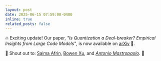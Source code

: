 ```yaml
---
layout: post
date: 2025-06-15 07:59:00-0400
inline: true
related_posts: false
---
```



<p>🔥 Exciting update! Our paper, <em>"Is Quantization a Deal-breaker? Empirical Insights from Large Code Models"</em>, is now available on <a href="https://arxiv.org/abs/2507.09665" target="_blank">arXiv</a> 🎉. </p>
<p>👏 Shout out to: <a href="https://aura-se-lab.github.io/people/" target="_blank">Saima Afrin</a>, <a href="https://bowenxu.me" target="_blank">Bowen Xu</a>, and <a href="https://www.antoniomastropaolo.com" target="_blank"><em>Antonio Mastropaolo</em></a>. 🚀</p>